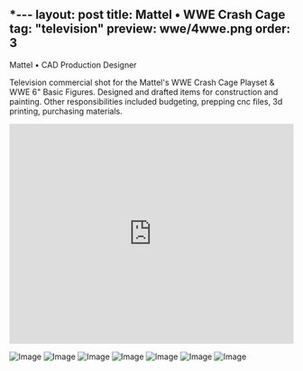 *---
layout: post
title: Mattel • WWE Crash Cage
tag: "television"
preview: wwe/4wwe.png
order: 3
---
Mattel • CAD Production Designer

Television commercial shot for the Mattel's WWE Crash Cage Playset & WWE 6" Basic Figures. Designed and drafted items for construction and painting. Other responsibilities included budgeting, prepping cnc files, 3d printing, purchasing materials.

<iframe frameborder="0" scrolling="no" height="390" width="100%" src="https://www.youtube.com/embed/ERd4uKqD0zc" allow="autoplay; encrypted-media" allowfullscreen></iframe>

![Image](1wwe.png)
![Image](2wwe.png)
![Image](3wwe.png)
![Image](4wwe.png)
![Image](5wwe.png)
![Image](6wwe.png)
![Image](7wwe.png)
